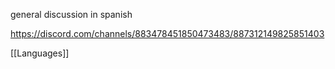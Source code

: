 general discussion in spanish

https://discord.com/channels/883478451850473483/887312149825851403

[[Languages]]